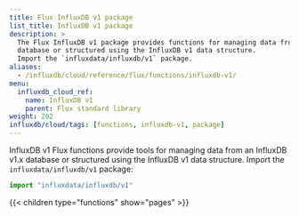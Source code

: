 ```yaml
---
title: Flux InfluxDB v1 package
list_title: InfluxDB v1 package
description: >
  The Flux InfluxDB v1 package provides functions for managing data from an InfluxDB v1.x
  database or structured using the InfluxDB v1 data structure.
  Import the `influxdata/influxdb/v1` package.
aliases:
  - /influxdb/cloud/reference/flux/functions/influxdb-v1/
menu:
  influxdb_cloud_ref:
    name: InfluxDB v1
    parent: Flux standard library
weight: 202
influxdb/cloud/tags: [functions, influxdb-v1, package]
---
```


InfluxDB v1 Flux functions provide tools for managing data from an InfluxDB v1.x
database or structured using the InfluxDB v1 data structure.
Import the `influxdata/influxdb/v1` package:

```js
import "influxdata/influxdb/v1"
```

{{< children type="functions" show="pages" >}}
